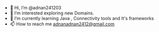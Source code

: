 - 👋 Hi, I’m @adnan241203
- 👀 I’m interested exploring new Domains.
- 🌱 I’m currently learning Java , Connectivity tools and It's frameworks 
- 📫 How to reach me adnanadnan2412@gmail.com

<!---
adnan241203/adnan241203 is a ✨ special ✨ repository because its `README.md` (this file) appears on your GitHub profile.
You can click the Preview link to take a look at your changes.
--->
